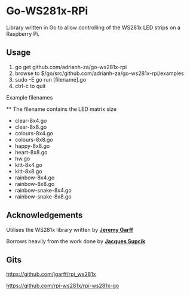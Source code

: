 # Go-WS281x-RPi

Library written in Go to allow controlling of the WS281x LED strips on a Raspberry Pi.

## Usage ##

1) go get github.com/adrianh-za/go-ws281x-rpi
2) browse to $/go/src/github.com/adrianh-za/go-ws281x-rpi/examples
3) sudo -E go run [filename].go
4) ctrl-c to quit

Example filenames

** The filename contains the LED matrix size

* clear-8x4.go
* clear-8x8.go
* colours-8x4.go
* colours-8x8.go
* happy-8x8.go
* heart-8x8.go
* hw.go
* kitt-8x4.go
* kitt-8x8.go
* rainbow-8x4.go
* rainbow-8x8.go
* rainbow-snake-8x4.go
* rainbow-snake-8x8.go

## Acknowledgements ##

Utilises the WS281x library written by <b><a href="https://github.com/jgarff" target="_blank">Jeremy Garff</a></b>

Borrows heavily from the work done by <b><a href="https://github.com/supcik" target="_blank">Jacques Supcik</a></b>

## Gits ##

https://github.com/jgarff/rpi_ws281x

https://github.com/rpi-ws281x/rpi-ws281x-go
